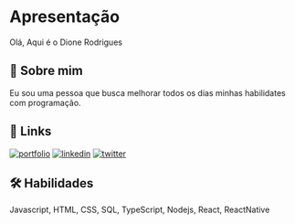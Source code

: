 
# Apresentação

Olá, Aqui é o Dione Rodrigues 



## 🚀 Sobre mim
Eu sou uma pessoa que busca melhorar todos os dias minhas habilidates com programação.


## 🔗 Links
[![portfolio](https://img.shields.io/badge/my_portfolio-000?style=for-the-badge&logo=ko-fi&logoColor=white)](https://github.com/DioneRodrigues)
[![linkedin](https://img.shields.io/badge/linkedin-0A66C2?style=for-the-badge&logo=linkedin&logoColor=white)](https://www.linkedin.com/in/dionismar-rodrigues-35338412a/)
[![twitter](https://img.shields.io/badge/twitter-1DA1F2?style=for-the-badge&logo=twitter&logoColor=white)](https://twitter.com/DioneKacoal)


## 🛠 Habilidades
Javascript, HTML, CSS, SQL, TypeScript, Nodejs, React, ReactNative

